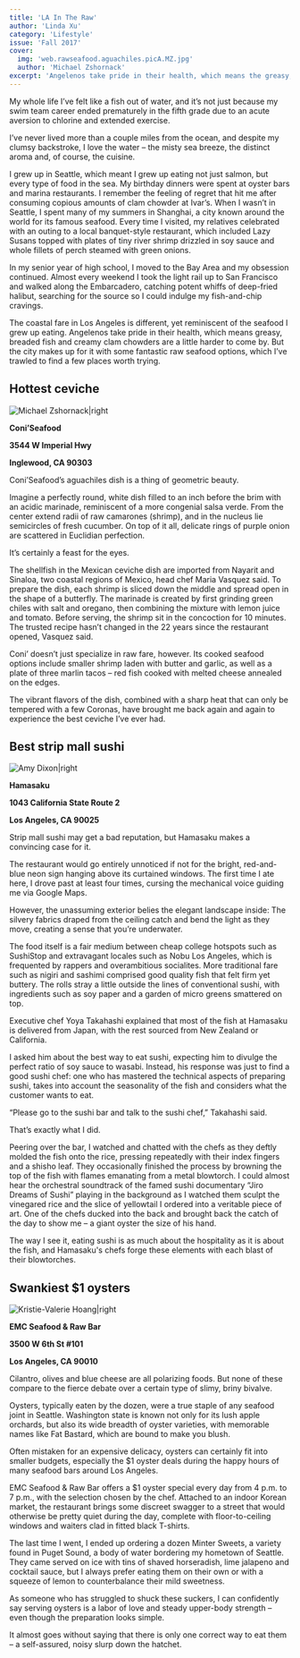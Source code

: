 ```yaml
---
title: 'LA In The Raw'
author: 'Linda Xu'
category: 'Lifestyle'
issue: 'Fall 2017'
cover:
  img: 'web.rawseafood.aguachiles.picA.MZ.jpg'
  author: 'Michael Zshornack'
excerpt: 'Angelenos take pride in their health, which means the greasy, breaded fish and creamy clam chowders of my native Seattle are hard to come by. But the city makes up for it with some fantastic raw seafood options, which I’ve trawled to find a few places worth trying.'
---
```


My whole life I’ve felt like a fish out of water, and it’s not just because my
swim team career ended prematurely in the fifth grade due to an acute aversion
to chlorine and extended exercise.

I’ve never lived more than a couple miles from the ocean, and despite my clumsy
backstroke, I love the water – the misty sea breeze, the distinct aroma and, of
course, the cuisine.

I grew up in Seattle, which meant I grew up eating not just salmon, but every
type of food in the sea. My birthday dinners were spent at oyster bars and
marina restaurants. I remember the feeling of regret that hit me after consuming
copious amounts of clam chowder at Ivar’s. When I wasn’t in Seattle, I spent
many of my summers in Shanghai, a city known around the world for its famous
seafood. Every time I visited, my relatives celebrated with an outing to a local
banquet-style restaurant, which included Lazy Susans topped with plates of tiny
river shrimp drizzled in soy sauce and whole fillets of perch steamed with green
onions.

In my senior year of high school, I moved to the Bay Area and my obsession
continued. Almost every weekend I took the light rail up to San Francisco and
walked along the Embarcadero, catching potent whiffs of deep-fried halibut,
searching for the source so I could indulge my fish-and-chip cravings.

The coastal fare in Los Angeles is different, yet reminiscent of the seafood I
grew up eating. Angelenos take pride in their health, which means greasy,
breaded fish and creamy clam chowders are a little harder to come by. But the
city makes up for it with some fantastic raw seafood options, which I’ve trawled
to find a few places worth trying.

## Hottest ceviche

![Michael Zshornack|right](web.rawseafood.aguachiles.picB.MZ.jpg)

**Coni’Seafood**

**3544 W Imperial Hwy**

**Inglewood, CA 90303**

Coni’Seafood’s aguachiles dish is a thing of geometric beauty.

Imagine a perfectly round, white dish filled to an inch before the brim with an
acidic marinade, reminiscent of a more congenial salsa verde. From the center
extend radii of raw camarones (shrimp), and in the nucleus lie semicircles of
fresh cucumber. On top of it all, delicate rings of purple onion are scattered
in Euclidian perfection.

It’s certainly a feast for the eyes.

The shellfish in the Mexican ceviche dish are imported from Nayarit and Sinaloa,
two coastal regions of Mexico, head chef Maria Vasquez said. To prepare the
dish, each shrimp is sliced down the middle and spread open in the shape of a
butterfly. The marinade is created by first grinding green chiles with salt and
oregano, then combining the mixture with lemon juice and tomato. Before serving,
the shrimp sit in the concoction for 10 minutes. The trusted recipe hasn’t
changed in the 22 years since the restaurant opened, Vasquez said.

Coni’ doesn’t just specialize in raw fare, however. Its cooked seafood options
include smaller shrimp laden with butter and garlic, as well as a plate of three
marlin tacos – red fish cooked with melted cheese annealed on the edges.

The vibrant flavors of the dish, combined with a sharp heat that can only be
tempered with a few Coronas, have brought me back again and again to experience
the best ceviche I’ve ever had.

## Best strip mall sushi

![Amy Dixon|right](web.rawseafood.sushi.ADX.picC.jpg)

**Hamasaku**

**1043 California State Route 2**

**Los Angeles, CA 90025**

Strip mall sushi may get a bad reputation, but Hamasaku makes a convincing case
for it.

The restaurant would go entirely unnoticed if not for the bright, red-and-blue
neon sign hanging above its curtained windows. The first time I ate here, I
drove past at least four times, cursing the mechanical voice guiding me via
Google Maps.

However, the unassuming exterior belies the elegant landscape inside: The
silvery fabrics draped from the ceiling catch and bend the light as they move,
creating a sense that you’re underwater.

The food itself is a fair medium between cheap college hotspots such as
SushiStop and extravagant locales such as Nobu Los Angeles, which is frequented
by rappers and overambitious socialites. More traditional fare such as nigiri
and sashimi comprised good quality fish that felt firm yet buttery. The rolls
stray a little outside the lines of conventional sushi, with ingredients such as
soy paper and a garden of micro greens smattered on top.

Executive chef Yoya Takahashi explained that most of the fish at Hamasaku is
delivered from Japan, with the rest sourced from New Zealand or California.

I asked him about the best way to eat sushi, expecting him to divulge the
perfect ratio of soy sauce to wasabi. Instead, his response was just to find a
good sushi chef: one who has mastered the technical aspects of preparing sushi,
takes into account the seasonality of the fish and considers what the customer
wants to eat.

“Please go to the sushi bar and talk to the sushi chef,” Takahashi said.

That’s exactly what I did.

Peering over the bar, I watched and chatted with the chefs as they deftly molded
the fish onto the rice, pressing repeatedly with their index fingers and a
shisho leaf. They occasionally finished the process by browning the top of the
fish with flames emanating from a metal blowtorch. I could almost hear the
orchestral soundtrack of the famed sushi documentary “Jiro Dreams of Sushi”
playing in the background as I watched them sculpt the vinegared rice and the
slice of yellowtail I ordered into a veritable piece of art. One of the chefs
ducked into the back and brought back the catch of the day to show me – a giant
oyster the size of his hand.

The way I see it, eating sushi is as much about the hospitality as it is about
the fish, and Hamasaku's chefs forge these elements with each blast of their
blowtorches.

## Swankiest $1 oysters

![Kristie-Valerie Hoang|right](web.rawseafood.oysters.picD.KH.jpg)

**EMC Seafood & Raw Bar**

**3500 W 6th St #101**

**Los Angeles, CA 90010**

Cilantro, olives and blue cheese are all polarizing foods. But none of these
compare to the fierce debate over a certain type of slimy, briny bivalve.

Oysters, typically eaten by the dozen, were a true staple of any seafood joint
in Seattle. Washington state is known not only for its lush apple orchards, but
also its wide breadth of oyster varieties, with memorable names like Fat
Bastard, which are bound to make you blush.

Often mistaken for an expensive delicacy, oysters can certainly fit into smaller
budgets, especially the $1 oyster deals during the happy hours of many seafood
bars around Los Angeles.

EMC Seafood & Raw Bar offers a $1 oyster special every day from 4 p.m. to 7
p.m., with the selection chosen by the chef. Attached to an indoor Korean
market, the restaurant brings some discreet swagger to a street that would
otherwise be pretty quiet during the day, complete with floor-to-ceiling windows
and waiters clad in fitted black T-shirts.

The last time I went, I ended up ordering a dozen Minter Sweets, a variety found
in Puget Sound, a body of water bordering my hometown of Seattle. They came
served on ice with tins of shaved horseradish, lime jalapeno and cocktail sauce,
but I always prefer eating them on their own or with a squeeze of lemon to
counterbalance their mild sweetness.

As someone who has struggled to shuck these suckers, I can confidently say
serving oysters is a labor of love and steady upper-body strength – even though
the preparation looks simple.

It almost goes without saying that there is only one correct way to eat them – a
self-assured, noisy slurp down the hatchet.
